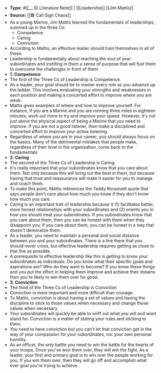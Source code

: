 - **Type:** #[[__ 🟨 Literature Note]] | [[Leadership]] [[Jim Mattis]]
- **Source:** [[🟦 Call Sign Chaos]] 
- As a young Marine, Jim Mattis learned the fundamentals of leaderships, summed up in the three Cs:
    - Competence
    - Caring
    - Conviction
- According to Mattis, an effective leader should train themselves in all of these.
- Leadership is fundamentally about reaching the soul of your subordinates and instilling in them a sense of purpose that will fuel them to overcome the challenges in front of them.
- **1. Competence**
- The first of the Three Cs of Leadership is Competence.
- As a leader, your goal should be to master every role as you advance up the ladder. This involves evaluating your strengths and weaknesses in each position and making a concerted effort to improve where you are weak.
- Mattis gives examples of where and how to improve yourself. For instance, if you are a Marine and you are running three miles in eighteen minutes, work out more to try and improve your speed. However, it's not just about the physical aspect of being a Marine that you need to improve. If you are not a good listener, then make a disciplined and concerted effort to improve your active listening.
- Regardless of where you are in your career, you should always focus on the basics. Many of the detrimental mistakes that people make, regardless of their level in the organization, come back to the fundamentals
- **2. Caring**
- The second of the Three Cs of Leadership is Caring.
- It's really important that your subordinates know that you care about them. Not only because this will bring out the best in them, but because having that trust and reassurance will make it easier for you to manage and coach them.
- To make this point, Mattis references the Teddy Roosevelt quote that says people don't care about how much you know if they don't know how much you care.
- Caring is an important trait of leadership because it (1) facilitates better, more honest relationships with your subordinates and (2) orients you in how you should treat your subordinates. If you subordinates know that you care about them, then you can be honest with them when they disappoint you; if you care about them, you can be honest in a way that doesn't demoralize them.
- As a leader, you need to maintain a personal and social distance between you and your subordinates. There is a line there that you should never cross, but effective leadership requires getting as close to that line as possible.
- A prerequisite to effective leadership like this is getting to know your subordinates as individuals. Do you know what their specific goals and aspirations are? Who do they want to become? If you know these things and you put the effort in helping them improve and achieve their dreams then you're likely to win them over for good.
- **3. Conviction**
- The third of the Three Cs of Leadership is Conviction
- Conviction is more important and more difficult than courage.
- To Mattis, conviction is about having a set of values and having the discipline to stick to those values when necessary and change those values when necessary.
- Your subordinates will quickly be able to sniff out what you will and wont stand for. Conviction is a matter of stating your rules and sticking to them.
- You need to have conviction but you can't let that conviction get in the way of your compassion for your subordinates, nor your own personal humility.
- As an officer, the only battle you need to win the battle for the hearts of your troops. Once you've won them over, they will win the fight. As a leader, your first and primary goal is to win over the people working for you. If you win them over, then they will go off and accomplish what ever goal you're trying to achieve.
